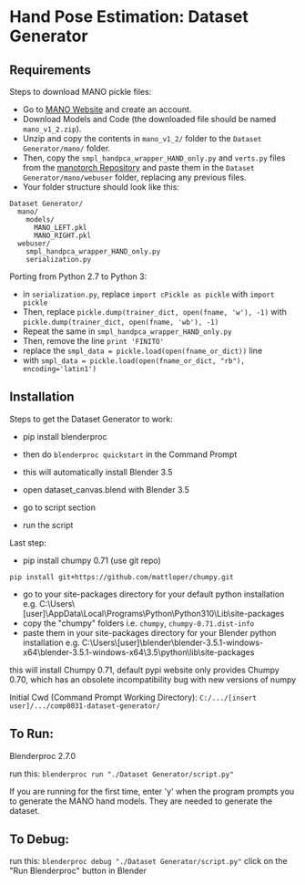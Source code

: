 # Hand Pose Estimation: Dataset Generator

## Requirements

Steps to download MANO pickle files:
- Go to [MANO Website](http://mano.is.tue.mpg.de/) and create an account.
- Download Models and Code (the downloaded file should be named `mano_v1_2.zip`).
- Unzip and copy the contents in `mano_v1_2/` folder to the `Dataset Generator/mano/` folder.
- Then, copy the `smpl_handpca_wrapper_HAND_only.py` and `verts.py` files from the [manotorch Repository](https://github.com/lixiny/manotorch/tree/master/mano/webuser) and paste them in the `Dataset Generator/mano/webuser` folder, replacing any previous files.
- Your folder structure should look like this:

```
Dataset Generator/
  mano/
    models/
      MANO_LEFT.pkl
      MANO_RIGHT.pkl
  webuser/
    smpl_handpca_wrapper_HAND_only.py
    serialization.py
```

Porting from Python 2.7 to Python 3:
- in `serialization.py`, replace `import cPickle as pickle` with `import pickle`
- Then, replace `pickle.dump(trainer_dict, open(fname, 'w'), -1)` with `pickle.dump(trainer_dict, open(fname, 'wb'), -1)`
- Repeat the same in `smpl_handpca_wrapper_HAND_only.py`
- Then, remove the line `print 'FINITO'`
- replace the `smpl_data = pickle.load(open(fname_or_dict))` line
- with `smpl_data = pickle.load(open(fname_or_dict, "rb"), encoding='latin1')`

## Installation

Steps to get the Dataset Generator to work:
- pip install blenderproc
- then do `blenderproc quickstart` in the Command Prompt
- this will automatically install Blender 3.5


- open dataset_canvas.blend with Blender 3.5
- go to script section
- run the script

Last step:
- pip install chumpy 0.71 (use git repo)

`pip install git+https://github.com/mattloper/chumpy.git`

- go to your site-packages directory for your default python installation
e.g. C:\Users\\[user]\AppData\Local\Programs\Python\Python310\Lib\site-packages
- copy the "chumpy" folders i.e. `chumpy`, `chumpy-0.71.dist-info`
- paste them in your site-packages directory for your Blender python installation
e.g. C:\Users\\[user]\blender\blender-3.5.1-windows-x64\blender-3.5.1-windows-x64\3.5\python\lib\site-packages

this will install Chumpy 0.71, default pypi website only provides Chumpy 0.70, which has an obsolete incompatibility bug with new versions of numpy






Initial Cwd (Command Prompt Working Directory):
`C:/.../[insert user]/.../comp0031-dataset-generator/`

## To Run:

Blenderproc 2.7.0

run this: `blenderproc run "./Dataset Generator/script.py"`

If you are running for the first time, enter 'y' when the program prompts you to generate the MANO hand models. They are needed to generate the dataset.


## To Debug:

run this: `blenderproc debug "./Dataset Generator/script.py"`
click on the "Run Blenderproc" button in Blender
